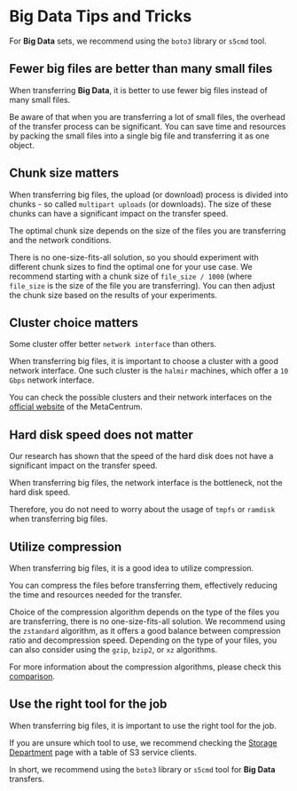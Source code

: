 # Big Data Tips and Tricks

For **Big Data** sets, we recommend using the `boto3` library or `s5cmd` tool.

## Fewer big files are better than many small files

When transferring **Big Data**, it is better to use fewer big files instead of many small files.

Be aware of that when you are transferring a lot of small files, the overhead of the transfer process can be significant.
You can save time and resources by packing the small files into a single big file and transferring it as one object.

## Chunk size matters

When transferring big files, the upload (or download) process is divided into chunks - so called `multipart uploads` (or downloads).
The size of these chunks can have a significant impact on the transfer speed.

The optimal chunk size depends on the size of the files you are transferring and the network conditions.

There is no one-size-fits-all solution, so you should experiment with different chunk sizes to find the optimal one for your use case.
We recommend starting with a chunk size of `file_size / 1000` (where `file_size` is the size of the file you are transferring).
You can then adjust the chunk size based on the results of your experiments.

## Cluster choice matters

Some cluster offer better `network interface` than others.

When transferring big files, it is important to choose a cluster with a good network interface.
One such cluster is the `halmir` machines, which offer a `10 Gbps` network interface.

You can check the possible clusters and their network interfaces on the [official website](https://metavo.metacentrum.cz/pbsmon2/nodes/physical) of the MetaCentrum.

## Hard disk speed does not matter

Our research has shown that the speed of the hard disk does not have a significant impact on the transfer speed.

When transferring big files, the network interface is the bottleneck, not the hard disk speed.

Therefore, you do not need to worry about the usage of `tmpfs` or `ramdisk` when transferring big files.

## Utilize compression

When transferring big files, it is a good idea to utilize compression.

You can compress the files before transferring them, effectively reducing the time and resources needed for the transfer.

Choice of the compression algorithm depends on the type of the files you are transferring, there is no one-size-fits-all solution.
We recommend using the `zstandard` algorithm, as it offers a good balance between compression ratio and decompression speed.
Depending on the type of your files, you can also consider using the `gzip`, `bzip2`, or `xz` algorithms.

For more information about the compression algorithms, please check this [comparison](https://quixdb.github.io/squash-benchmark/).

## Use the right tool for the job

When transferring big files, it is important to use the right tool for the job.

If you are unsure which tool to use, we recommend checking the [Storage Department](storage-department.md) page with a table of S3 service clients.

In short, we recommend using the `boto3` library or `s5cmd` tool for **Big Data** transfers.

